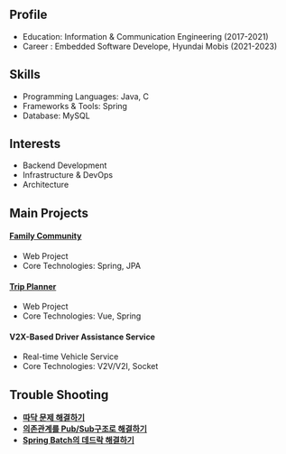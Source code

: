 ## Profile
* Education: Information & Communication Engineering (2017-2021)
* Career : Embedded Software Develope, Hyundai Mobis (2021-2023)

## Skills
* Programming Languages: Java, C
* Frameworks & Tools: Spring
* Database: MySQL

## Interests
* Backend Development
* Infrastructure & DevOps
* Architecture

## Main Projects
#### [Family Community](https://github.com/soddong/flolink)
* Web Project  
* Core Technologies: Spring, JPA

#### [Trip Planner](https://github.com/soddong/i-like-trip)
* Web Project
* Core Technologies: Vue, Spring

#### V2X-Based Driver Assistance Service 
* Real-time Vehicle Service
* Core Technologies: V2V/V2I, Socket

## Trouble Shooting
* [**따닥 문제 해결하기**](https://github.com/soddong/flolink/wiki/%EB%A1%9C%EA%B7%B81.-%ED%8F%AC%EC%9D%B8%ED%8A%B8-%EA%B2%B0%EC%A0%9C-(feat.-%EB%8F%99%EC%8B%9C%EC%84%B1-%EB%AC%B8%EC%A0%9C))
* [**의존관계를 Pub/Sub구조로 해결하기**](https://github.com/soddong/flolink/wiki/%EB%A1%9C%EA%B7%B82.-%EB%B0%98%EB%A0%A4%EC%8B%9D%EB%AC%BC%EA%B3%BC-%ED%99%9C%EB%8F%99-%EA%B2%BD%ED%97%98%EC%B9%98-(feat.-pub-sub-%EA%B5%AC%EC%A1%B0))
* [**Spring Batch의 데드락 해결하기**](https://github.com/soddong/flolink/wiki/%EB%A1%9C%EA%B7%B83.-%EA%B8%B0%EC%96%B5%EC%A0%95%EC%9B%90-(feat.-Spring-Batch))
